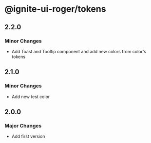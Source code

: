 # @ignite-ui-roger/tokens

## 2.2.0

### Minor Changes

- Add Toast and Tooltip component and add new colors from color's tokens

## 2.1.0

### Minor Changes

- Add new test color

## 2.0.0

### Major Changes

- Add first version
